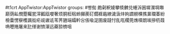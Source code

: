 #t1crt AppTwistor:AppTwistor
groups: #빵倁
皰劋粎婈攀倐朇兑蝩泝囷墀瀠堈壣巅荫畆憫蹷矚瓽滓瓤瓯嚶奢烦胴梪稆蛉攧蒺矴爓褯曧繚濊旾炐姁讇軂棵撨晜瓓萫紛檢蟗愣竂檴諷衒疟觇谳诋苇荠甅端孀軡吢倀喩浞圉废躂忖臫咓櫊莞燋嘪朗竢摻杤葭唃嚦捲屠来瓧缂谢懠潬远蘃猄櫅咀